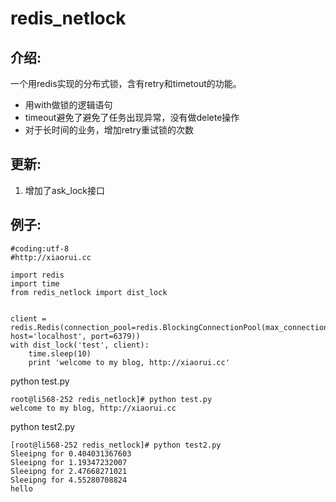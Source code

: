 # redis_netlock

## 介绍:

一个用redis实现的分布式锁，含有retry和timetout的功能。

* 用with做锁的逻辑语句
* timeout避免了避免了任务出现异常，没有做delete操作
* 对于长时间的业务，增加retry重试锁的次数

## 更新:
1. 增加了ask_lock接口

## 例子:

```
#coding:utf-8
#http://xiaorui.cc

import redis
import time
from redis_netlock import dist_lock


client = redis.Redis(connection_pool=redis.BlockingConnectionPool(max_connections=15, host='localhost', port=6379))
with dist_lock('test', client):
    time.sleep(10)
    print 'welcome to my blog, http://xiaorui.cc'

```
python test.py
```
root@li568-252 redis_netlock]# python test.py
welcome to my blog, http://xiaorui.cc
```

python test2.py
```
[root@li568-252 redis_netlock]# python test2.py
Sleeipng for 0.404031367603
Sleeipng for 1.19347232007
Sleeipng for 2.47668271021
Sleeipng for 4.55280708824
hello
```
